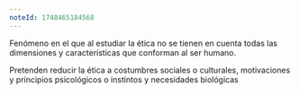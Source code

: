 ```yaml
---
noteId: 1748465184568
---
```


Fenómeno en el que al estudiar la ética no se tienen en cuenta todas las dimensiones y características que conforman al ser humano.

Pretenden reducir la ética a costumbres sociales o culturales, motivaciones y principios psicológicos o instintos y necesidades biológicas